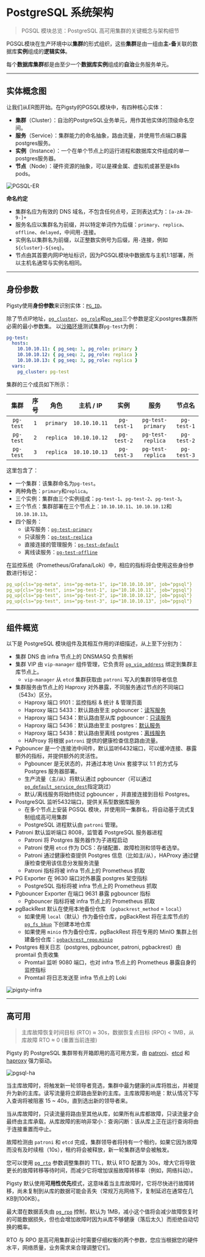 # PostgreSQL 系统架构

> PGSQL 模块总览：PostgreSQL 高可用集群的关键概念与架构细节 

PGSQL模块在生产环境中以**集群**的形式组织，这些**集群**是由一组由**主-备**关联的数据库**实例**组成的**逻辑实体**。

每个**数据库集群**都是由至少一个**数据库实例**组成的**自治**业务服务单元。

----------------

## 实体概念图

让我们从ER图开始。在Pigsty的PGSQL模块中，有四种核心实体：

- **集群**（Cluster）：自治的PostgreSQL业务单元，用作其他实体的顶级命名空间。
- **服务**（Service）：集群能力的命名抽象，路由流量，并使用节点端口暴露postgres服务。
- **实例**（Instance）：一个在单个节点上的运行进程和数据库文件组成的单一postgres服务器。
- **节点**（Node）：硬件资源的抽象，可以是裸金属、虚拟机或甚至是k8s pods。

![PGSQL-ER](https://user-images.githubusercontent.com/8587410/217492920-47613743-88b8-4c21-a8b9-cf7420cdd50f.png)

**命名约定**

- 集群名应为有效的 DNS 域名，不包含任何点号，正则表达式为：`[a-zA-Z0-9-]+`
- 服务名应以集群名为前缀，并以特定单词作为后缀：`primary`、`replica`、`offline`、`delayed`，中间用`-`连接。
- 实例名以集群名为前缀，以正整数实例号为后缀，用`-`连接，例如`${cluster}-${seq}`。
- 节点由其首要内网IP地址标识，因为PGSQL模块中数据库与主机1:1部署，所以主机名通常与实例名相同。


----------------

## 身份参数

Pigsty使用**身份参数**来识别实体：[`PG_ID`](PARAM#PG_ID)。

除了节点IP地址，[`pg_cluster`](PARAM#pg_cluster)、[`pg_role`](PARAM#pg_role)和[`pg_seq`](PARAM#pg_seq)三个参数是定义postgres集群所必需的最小参数集。
以[沙箱环境](PROVISION#沙箱环境)测试集群`pg-test`为例：

```yaml
pg-test:
  hosts:
    10.10.10.11: { pg_seq: 1, pg_role: primary }
    10.10.10.12: { pg_seq: 2, pg_role: replica }
    10.10.10.13: { pg_seq: 3, pg_role: replica }
  vars:
    pg_cluster: pg-test
```

集群的三个成员如下所示：

|    集群     | 序号  |    角色     |    主机 / IP    |     实例      |        服务         |     节点名     |
|:---------:|:---:|:---------:|:-------------:|:-----------:|:-----------------:|:-----------:|
| `pg-test` | `1` | `primary` | `10.10.10.11` | `pg-test-1` | `pg-test-primary` | `pg-test-1` |
| `pg-test` | `2` | `replica` | `10.10.10.12` | `pg-test-2` | `pg-test-replica` | `pg-test-2` |
| `pg-test` | `3` | `replica` | `10.10.10.13` | `pg-test-3` | `pg-test-replica` | `pg-test-3` |

这里包含了：

- 一个集群：该集群命名为`pg-test`。
- 两种角色：`primary`和`replica`。
- 三个实例：集群由三个实例组成：`pg-test-1`、`pg-test-2`、`pg-test-3`。
- 三个节点：集群部署在三个节点上：`10.10.10.11`、`10.10.10.12`和`10.10.10.13`。
- 四个服务：
  - 读写服务：[`pg-test-primary`](PGSQL-SVC#primary服务)
  - 只读服务：[`pg-test-replica`](PGSQL-SVC#replica服务)
  - 直接连接的管理服务：[`pg-test-default`](PGSQL-SVC#default服务)
  - 离线读服务：[`pg-test-offline`](PGSQL-SVC#offline服务)

在监控系统（Prometheus/Grafana/Loki）中，相应的指标将会使用这些身份参数进行标记：

```yaml
pg_up{cls="pg-meta", ins="pg-meta-1", ip="10.10.10.10", job="pgsql"}
pg_up{cls="pg-test", ins="pg-test-1", ip="10.10.10.11", job="pgsql"}
pg_up{cls="pg-test", ins="pg-test-2", ip="10.10.10.12", job="pgsql"}
pg_up{cls="pg-test", ins="pg-test-3", ip="10.10.10.13", job="pgsql"}
```



----------------

## 组件概览

以下是 PostgreSQL 模块组件及其相互作用的详细描述，从上至下分别为：

- 集群 DNS 由 infra 节点上的 DNSMASQ 负责解析
- 集群 VIP 由 `vip-manager` 组件管理，它负责将 [`pg_vip_address`](PARAM#pg_vip_address) 绑定到集群主库节点上。
  - `vip-manager` 从 `etcd` 集群获取由 `patroni` 写入的集群领导者信息
- 集群服务由节点上的 Haproxy 对外暴露，不同服务通过节点的不同端口（543x）区分。
  - Haproxy 端口 9101：监控指标 & 统计 & 管理页面
  - Haproxy 端口 5433：默认路由至主 pgbouncer：[读写服务](PGSQL-SVC#primary服务)
  - Haproxy 端口 5434：默认路由至从库 pgbouncer：[只读服务](PGSQL-SVC#replica服务)
  - Haproxy 端口 5436：默认路由至主 postgres：[默认服务](PGSQL-SVC#default服务)
  - Haproxy 端口 5438：默认路由至离线 postgres：[离线服务](PGSQL-SVC#offline服务)
  - HAProxy 将根据 `patroni` 提供的健康检查信息路由流量。
- Pgbouncer 是一个连接池中间件，默认监听6432端口，可以缓冲连接、暴露额外的指标，并提供额外的灵活性。
  - Pgbouncer 是无状态的，并通过本地 Unix 套接字以 1:1 的方式与 Postgres 服务器部署。
  - 生产流量（主/从）将默认通过 pgbouncer（可以通过[`pg_default_service_dest`](PARAM#pg_default_service_dest)指定跳过）
  - 默认/离线服务将始终绕过 pgbouncer ，并直接连接到目标 Postgres。
- PostgreSQL 监听5432端口，提供关系型数据库服务
  - 在多个节点上安装 PGSQL 模块，并使用同一集群名，将自动基于流式复制组成高可用集群
  - PostgreSQL 进程默认由 `patroni` 管理。
- Patroni 默认监听端口 8008，监管着 PostgreSQL 服务器进程
  - Patroni 将 Postgres 服务器作为子进程启动
  - Patroni 使用 `etcd` 作为 DCS：存储配置、故障检测和领导者选举。
  - Patroni 通过健康检查提供 Postgres 信息（比如主/从），HAProxy 通过健康检查使用该信息分发服务流量
  - Patroni 指标将被 infra 节点上的 Prometheus 抓取
- PG Exporter 在 9630 端口对外暴露 postgres 架空指标
  - PostgreSQL 指标将被 infra 节点上的 Prometheus 抓取
- Pgbouncer Exporter 在端口 9631 暴露 pgbouncer 指标
  - Pgbouncer 指标将被 infra 节点上的 Prometheus 抓取
- pgBackRest 默认在使用本地备份仓库 （`pgbackrest_method` = `local`）
  - 如果使用 `local`（默认）作为备份仓库，pgBackRest 将在主库节点的[`pg_fs_bkup`](PARAM#pg_fs_bkup) 下创建本地仓库
  - 如果使用 `minio` 作为备份仓库，pgBackRest 将在专用的 MinIO 集群上创建备份仓库：[`pgbackrest_repo`.`minio`](PARAM#pgbackrest_repo)
- Postgres 相关日志（postgres, pgbouncer, patroni, pgbackrest）由 promtail 负责收集
  - Promtail 监听 9080 端口，也对 infra 节点上的 Prometheus 暴露自身的监控指标 
  - Promtail 将日志发送至 infra 节点上的 Loki

![pigsty-infra](https://user-images.githubusercontent.com/8587410/206972543-664ae71b-7ed1-4e82-90bd-5aa44c73bca4.gif)



----------------

## 高可用

> 主库故障恢复时间目标 (RTO) ≈ 30s，数据恢复点目标 (RPO) < 1MB，从库故障 RTO ≈ 0 (重置当前连接)

Pigsty 的 PostgreSQL 集群带有开箱即用的高可用方案，由 [patroni](https://patroni.readthedocs.io/en/latest/)、[etcd](https://etcd.io/) 和 [haproxy](http://www.haproxy.org/) 强力驱动。

![pgsql-ha](https://user-images.githubusercontent.com/8587410/206971583-74293d7b-d29a-4ca2-8728-75d50421c371.gif)

当主库故障时，将触发新一轮领导者竞选，集群中最为健康的从库将胜出，并被提升为新的主库。读写流量将立即路由至新的主库。主库故障影响是：默认情况下写入查询将被阻塞 15 ~ 40s，直到选出新的领导者来。

当从库故障时，只读流量将路由至其他从库，如果所有从库都故障，只读流量才会最终由主库承载。从库故障的影响非常小：查询闪断：该从库上正在运行查询将由于连接重置而中止。

故障检测由 `patroni` 和 `etcd` 完成，集群领导者将持有一个租约，如果它因为故障而没有及时续租（10s），租约将会被释放，新一轮集群选举会被触发。

您可以使用 [`pg_rto`](PARAM#pg_rto) 参数调整集群的 TTL，默认 RTO 配置为 30s，增大它将导致更长的故障转移等待时间，而减少它将增加误报故障转移率（例如，网络抖动）。

Pigsty 默认使用**可用性优先**模式，这意味着当主库故障时，它将尽快进行故障转移，尚未复制到从库的数据可能会丢失（常规万兆网络下，复制延迟在通常在几KB到100KB）。

最大潜在数据丢失由 [`pg_rpo`](PARAM#pg_rpo) 控制，默认为 1MB，减小这个值将会减少故障恢复时的可能数据损失，但也会增加故障时因为从库不够健康（落后太久）而拒绝自动切换的概率。

RTO 与 RPO 是高可用集群设计时需要仔细权衡的两个参数，您应当根据您的硬件水平，网络质量，业务需求来合理调整它们。
